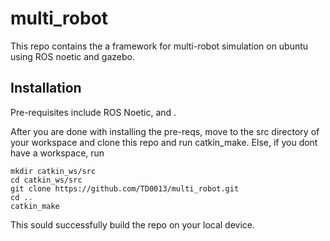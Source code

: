 # multi_robot

This repo contains the a framework for multi-robot simulation on ubuntu using ROS noetic and gazebo.

## Installation 
Pre-requisites include ROS Noetic, <Turtlebot3> and <Aws warehouse>.

After you are done with installing the pre-reqs, move to the src directory of your workspace and clone this repo and run catkin_make. Else, if you dont have a workspace, run 
```
mkdir catkin_ws/src
cd catkin_ws/src
git clone https://github.com/TD0013/multi_robot.git
cd ..
catkin_make
```
This sould successfully build the repo on your local device.
